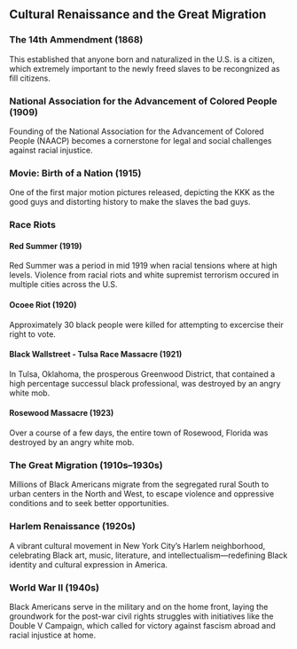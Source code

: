 ## Cultural Renaissance and the Great Migration

### The 14th Ammendment (1868)
This established that anyone born and naturalized in the U.S. is a citizen, which extremely important to the newly freed slaves to be recongnized as fill citizens.

### National Association for the Advancement of Colored People (1909)
Founding of the National Association for the Advancement of Colored People (NAACP) becomes a cornerstone for legal and social challenges against racial injustice.

### Movie: Birth of a Nation (1915)
One of the first major motion pictures released, depicting the KKK as the good guys and distorting history to make the slaves the bad guys.

### Race Riots

#### Red Summer (1919)
Red Summer was a period in mid 1919 when racial tensions where at high levels.  Violence from racial riots and white supremist terrorism occured in multiple cities across the U.S.

#### Ocoee Riot (1920)
Approximately 30 black people were killed for attempting to excercise their right to vote.

#### Black Wallstreet - Tulsa Race Massacre (1921)
In Tulsa, Oklahoma, the prosperous Greenwood District, that contained a high percentage successul black professional, was destroyed by an angry white mob.

#### Rosewood Massacre (1923)
Over a course of a few days, the entire town of Rosewood, Florida was destroyed by an angry white mob.

### The Great Migration (1910s–1930s)
Millions of Black Americans migrate from the segregated rural South to urban centers in the North and West, to escape violence and oppressive conditions and to seek better opportunities.

### Harlem Renaissance (1920s)
A vibrant cultural movement in New York City’s Harlem neighborhood, celebrating Black art, music, literature, and intellectualism—redefining Black identity and cultural expression in America.

### World War II (1940s)
Black Americans serve in the military and on the home front, laying the groundwork for the post-war civil rights struggles with initiatives like the Double V Campaign, which called for victory against fascism abroad and racial injustice at home.

